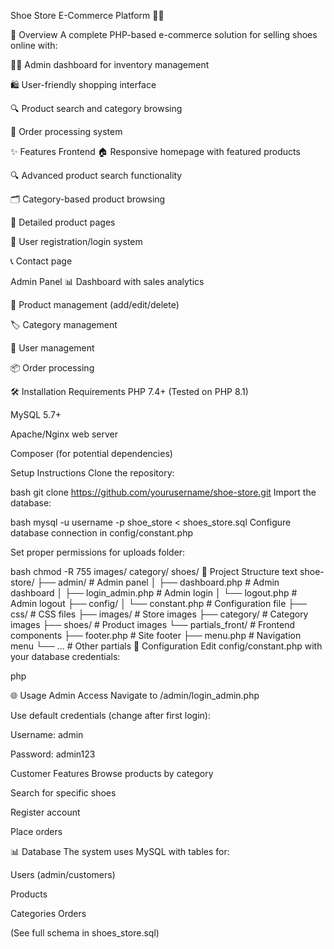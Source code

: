 Shoe Store E-Commerce Platform 👟🛒

🌟 Overview
A complete PHP-based e-commerce solution for selling shoes online with:

👨‍💻 Admin dashboard for inventory management

🛍️ User-friendly shopping interface

🔍 Product search and category browsing

🛒 Order processing system

✨ Features
Frontend
🏠 Responsive homepage with featured products

🔍 Advanced product search functionality

🗂️ Category-based product browsing

👟 Detailed product pages

👤 User registration/login system

📞 Contact page

Admin Panel
📊 Dashboard with sales analytics

👟 Product management (add/edit/delete)

🏷️ Category management

👥 User management

📦 Order processing

🛠️ Installation
Requirements
PHP 7.4+ (Tested on PHP 8.1)

MySQL 5.7+

Apache/Nginx web server

Composer (for potential dependencies)

Setup Instructions
Clone the repository:

bash
git clone https://github.com/yourusername/shoe-store.git
Import the database:

bash
mysql -u username -p shoe_store < shoes_store.sql
Configure database connection in config/constant.php

Set proper permissions for uploads folder:

bash
chmod -R 755 images/ category/ shoes/
📂 Project Structure
text
shoe-store/
├── admin/                # Admin panel
│   ├── dashboard.php     # Admin dashboard
│   ├── login_admin.php   # Admin login
│   └── logout.php        # Admin logout
├── config/
│   └── constant.php      # Configuration file
├── css/                  # CSS files
├── images/               # Store images
├── category/             # Category images
├── shoes/                # Product images
└── partials_front/       # Frontend components
    ├── footer.php        # Site footer
    ├── menu.php          # Navigation menu
    └── ...               # Other partials
🔧 Configuration
Edit config/constant.php with your database credentials:

php
<?php
define('DB_SERVER', 'localhost');
define('DB_USERNAME', 'your_username');
define('DB_PASSWORD', 'your_password');
define('DB_NAME', 'shoe_store');
?>
🌐 Usage
Admin Access
Navigate to /admin/login_admin.php

Use default credentials (change after first login):

Username: admin

Password: admin123

Customer Features
Browse products by category

Search for specific shoes

Register account

Place orders

📊 Database
The system uses MySQL with tables for:

Users (admin/customers)

Products

Categories
Orders

(See full schema in shoes_store.sql)
